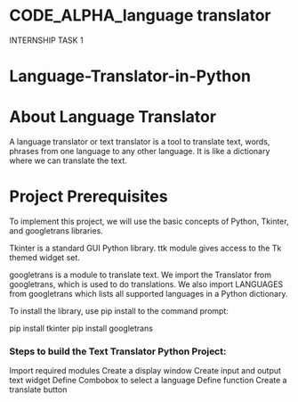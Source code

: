# CODE_ALPHA_language translator
INTERNSHIP TASK 1  
# Language-Translator-in-Python
# About Language Translator
A language translator or text translator is a tool to translate text, words, phrases from one language to any other language. 
It is like a dictionary where we can translate the text.

# Project Prerequisites
To implement this project, we will use the basic concepts of Python, Tkinter, and googletrans libraries.

Tkinter is a standard GUI Python library. ttk module gives access to the Tk themed widget set.

googletrans is a module to translate text. We import the Translator from googletrans, which is used to do translations. We also import LANGUAGES from googletrans which lists all supported languages in a Python dictionary.

To install the library, use pip install to the command prompt:

pip install tkinter
pip install googletrans

### Steps to build the Text Translator Python Project:
Import required modules
Create a display window
Create input and output text widget
Define Combobox to select a language
Define function
Create a translate button
